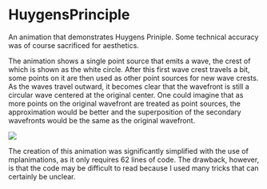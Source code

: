 # HuygensPrinciple
An animation that demonstrates Huygens Priniple. Some technical accuracy was of course sacrificed for aesthetics.

The animation shows a single point source that emits a wave, the crest of which is shown as the white circle. After this first wave crest travels a bit, some points on it are then used as other point sources for new wave crests. As the waves travel outward, it becomes clear that the wavefront is still a circular wave centered at the original center. One could imagine that as more points on the original wavefront are treated as point sources, the approximation would be better and the superposition of the secondary wavefronts would be the same as the original wavefront.

![](HuygensPrinciple.gif)

The creation of this animation was significantly simplified with the use of mplanimations, as it only requires 62 lines of code. The drawback, however, is that the code may be difficult to read because I used many tricks that can certainly be unclear.
